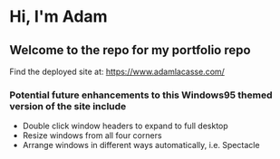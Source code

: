 # Hi, I'm Adam
## Welcome to the repo for my portfolio repo

Find the deployed site at: https://www.adamlacasse.com/

### Potential future enhancements to this Windows95 themed version of the site include

<ul>
    <li>Double click window headers to expand to full desktop
    <li>Resize windows from all four corners
    <li>Arrange windows in different ways automatically, i.e. Spectacle
</ul>
